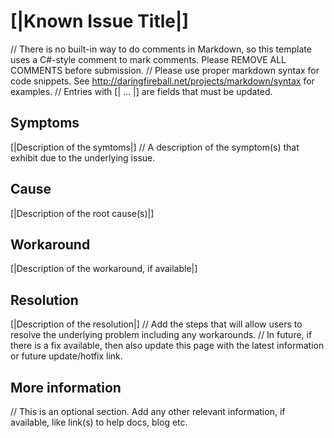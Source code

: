 # [|Known Issue Title|]
// There is no built-in way to do comments in Markdown, so this template uses a C#-style comment to mark comments. Please REMOVE ALL COMMENTS before submission.
// Please use proper markdown syntax for code snippets. See http://daringfireball.net/projects/markdown/syntax for examples.
// Entries with [| ... |] are fields that must be updated.

## Symptoms
[|Description of the symtoms|]
// A description of the symptom(s) that exhibit due to the  underlying issue. 

## Cause
[|Description of the root cause(s)|]

## Workaround 
[|Description of the workaround, if available|]

## Resolution
[|Description of the resolution|]
// Add the steps that will allow users to resolve the underlying problem including any workarounds. 
// In future, if there is a fix available, then also update this page with the latest information or future update/hotfix link.

## More information
// This is an optional section. Add any other relevant information, if available, like link(s) to help docs, blog etc. 
